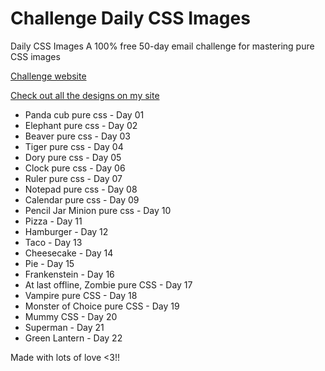 # Challenge Daily CSS Images

Daily CSS Images A 100% free 50-day email challenge for mastering pure CSS images

[Challenge website](http://dailycssimages.com/)

[Check out all the designs on my site](http://henriquemelanda.com.br/galeria-daily-css-images/)

* Panda cub pure css - Day 01
* Elephant pure css - Day 02
* Beaver pure css - Day 03
* Tiger pure css - Day 04
* Dory pure css - Day 05
* Clock pure css - Day 06
* Ruler pure css - Day 07
* Notepad pure css - Day 08
* Calendar pure css - Day 09
* Pencil Jar Minion pure css - Day 10
* Pizza - Day 11
* Hamburger - Day 12
* Taco - Day 13
* Cheesecake - Day 14
* Pie - Day 15
* Frankenstein - Day 16
* At last offline, Zombie pure CSS - Day 17
* Vampire pure CSS - Day 18
* Monster of Choice pure CSS - Day 19
* Mummy CSS - Day 20
* Superman - Day 21
* Green Lantern - Day 22

Made with lots of love <3!!
